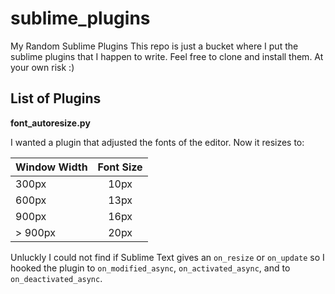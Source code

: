 sublime_plugins
===============
My Random Sublime Plugins
This repo is just a bucket where I put the sublime plugins that I happen to write.
Feel free to clone and install them.
At your own risk :)

List of Plugins
---

**font_autoresize.py**

I wanted a plugin that adjusted the fonts of the editor.
Now it resizes to:

| Window Width  | Font Size |
| ------------- |:---------:| 
|   300px      | 10px       | 
|   600px      | 13px       | 
|   900px      | 16px       |
| > 900px      | 20px       | 

Unluckly I could not find if Sublime Text gives an `on_resize` or
`on_update` so I hooked the plugin to `on_modified_async`, `on_activated_async`, 
and to `on_deactivated_async`.
